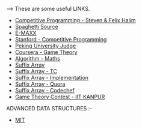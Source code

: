 --> These are some useful LINKS. 
* [Competitive Programming - Steven & Felix Halim ](http://www.comp.nus.edu.sg/~stevenha/myteaching/competitive_programming/cp1.pdf)
* [Spaghetti Source](http://www.prefield.com/algorithm/)
* [E-MAXX](http://e-maxx.ru/)
* [Stanford - Competitive Programming](http://www.stanford.edu/class/cs97si/)
* [Peking University Judge](http://poj.org/pastcontests)
* [Coursera - Game Theory](https://class.coursera.org/cgt-002/wiki/syllabus)
* [Algorithm - Maths](http://www.cut-the-knot.org/probability.shtml)
* [Suffix Array](http://www.stanford.edu/class/cs97si/suffix-array.pdf)
* [Suffix Array - TC](http://apps.topcoder.com/forums/?module=RevisionHistory&messageID=1171511)
* [Suffix Array - Implementation](http://riteshkumarnitw.webs.com/mycoderepository.htm)
* [Suffix Array - Quora](http://www.quora.com/Data-Structures/What-are-some-of-the-good-sources-to-understand-suffix-tree-and-its-implementation/answer/Ritesh-Kumar-Gupta)
* [Suffix Array - Codechef](http://discuss.codechef.com/questions/10147/suffix-trees)
* [Game Theory Contest - IIT KANPUR](http://www.ahmed-aly.com/Contest.jsp?ID=9725)


ADVANCED DATA STRUCTURES :-
* [MIT](http://courses.csail.mit.edu/6.851/spring12/lectures/)
